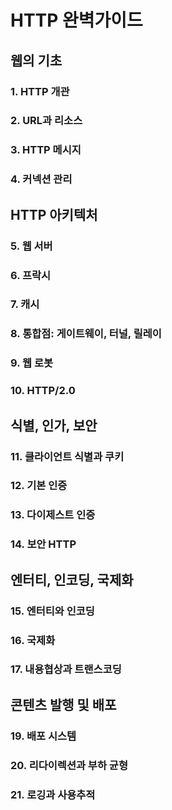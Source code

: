 # HTTP 완벽가이드

## 웹의 기초

### 1. HTTP 개관

### 2. URL과 리소스

### 3. HTTP 메시지

### 4. 커넥션 관리


## HTTP 아키텍처

### 5. 웹 서버

### 6. 프락시

### 7. 캐시

### 8. 통합점: 게이트웨이, 터널, 릴레이

### 9. 웹 로봇

### 10. HTTP/2.0


## 식별, 인가, 보안

### 11. 클라이언트 식별과 쿠키

### 12. 기본 인증

### 13. 다이제스트 인증

### 14. 보안 HTTP


## 엔터티, 인코딩, 국제화

### 15. 엔터티와 인코딩

### 16. 국제화

### 17. 내용협상과 트랜스코딩

## 콘텐츠 발행 및 배포

### 19. 배포 시스템

### 20. 리다이렉션과 부하 균형

### 21. 로깅과 사용추적